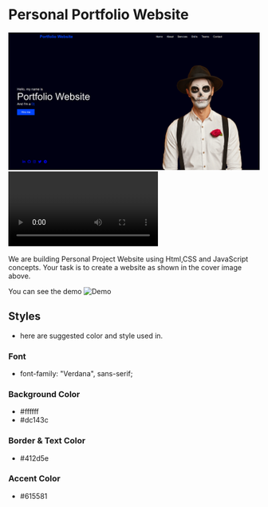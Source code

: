# Personal Portfolio Website

![Cover Image](https://raw.githubusercontent.com/ravi0900/portfolio-website-codedamn/master/assets/design/Preview1.gif)
![Cover Image](https://raw.githubusercontent.com/ravi0900/portfolio-website-codedamn/master/assets/design/portfolio.webm)

We are building Personal Project Website using Html,CSS and JavaScript concepts. Your task is to create a website as shown in the cover image above.

You can see the demo
![Demo](https://portfolio-website-dfsgm.netlify.app/)

## Styles
 * here are suggested color and style used in. 

### Font
- font-family: "Verdana", sans-serif;

### Background Color
- #ffffff
- #dc143c

### Border & Text Color
- #412d5e 

### Accent Color
- #615581